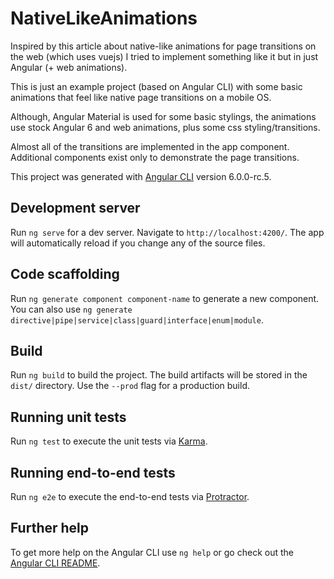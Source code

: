 # NativeLikeAnimations

Inspired by this article about native-like animations for page transitions on the web (which uses vuejs) 
I tried to implement something like it but in just Angular (+ web animations). 

This is just an example project (based on Angular CLI) with some basic animations that feel like native page transitions on a mobile OS.

Although, Angular Material is used for some basic stylings, the animations use stock Angular 6 and web animations, plus some css styling/transitions. 

Almost all of the transitions are implemented in the app component. Additional components exist only to demonstrate the page transitions.

This project was generated with [Angular CLI](https://github.com/angular/angular-cli) version 6.0.0-rc.5.

## Development server

Run `ng serve` for a dev server. Navigate to `http://localhost:4200/`. The app will automatically reload if you change any of the source files.

## Code scaffolding

Run `ng generate component component-name` to generate a new component. You can also use `ng generate directive|pipe|service|class|guard|interface|enum|module`.

## Build

Run `ng build` to build the project. The build artifacts will be stored in the `dist/` directory. Use the `--prod` flag for a production build.

## Running unit tests

Run `ng test` to execute the unit tests via [Karma](https://karma-runner.github.io).

## Running end-to-end tests

Run `ng e2e` to execute the end-to-end tests via [Protractor](http://www.protractortest.org/).

## Further help

To get more help on the Angular CLI use `ng help` or go check out the [Angular CLI README](https://github.com/angular/angular-cli/blob/master/README.md).
